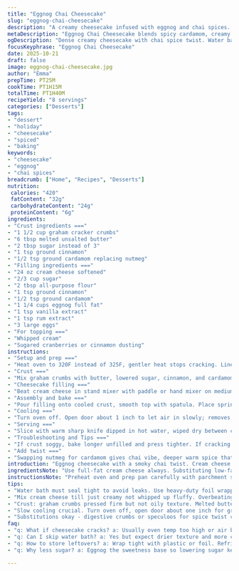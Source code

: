 ```yaml
---
title: "Eggnog Chai Cheesecake"
slug: "eggnog-chai-cheesecake"
description: "A creamy cheesecake infused with eggnog and chai spices. Graham cracker crust with a buttery, spiced base baked lightly before the filling. Silky cream cheese mixed with sugar, eggnog, vanilla and a hint of rum extract for warmth. Baked in a water bath to avoid cracks, cooled gradually in the oven, then chilled well. Topped with whipped cream and sugared cranberries or a dusting of cinnamon. A festive twist with chai spice replacing nutmeg for a deeper, earthier aroma. Uses less sugar to balance the eggnog sweetness. Wraps in parchment and foil for clean edges and no leaks. A cracking, creamy, cozy winter treat with a slight boozy note and rich texture."
metaDescription: "Eggnog Chai Cheesecake blends spicy cardamom, creamy eggnog, with a buttery graham crust baked in water bath to avoid cracks and soggy bottoms."
ogDescription: "Dense creamy cheesecake with chai spice twist. Water bath bake stops cracks. Sugared cranberries or cinnamon topping adds festive pop and texture contrast."
focusKeyphrase: "Eggnog Chai Cheesecake"
date: 2025-10-21
draft: false
image: eggnog-chai-cheesecake.jpg
author: "Emma"
prepTime: PT25M
cookTime: PT1H15M
totalTime: PT1H40M
recipeYield: "8 servings"
categories: ["Desserts"]
tags:
- "dessert"
- "holiday"
- "cheesecake"
- "spiced"
- "baking"
keywords:
- "cheesecake"
- "eggnog"
- "chai spices"
breadcrumb: ["Home", "Recipes", "Desserts"]
nutrition: 
 calories: "420"
 fatContent: "32g"
 carbohydrateContent: "24g"
 proteinContent: "6g"
ingredients:
- "Crust ingredients ==="
- "1 1/2 cup graham cracker crumbs"
- "6 tbsp melted unsalted butter"
- "2 tbsp sugar instead of 3"
- "1 tsp ground cinnamon"
- "1/2 tsp ground cardamom replacing nutmeg"
- "Filling ingredients ==="
- "24 oz cream cheese softened"
- "2/3 cup sugar"
- "2 tbsp all-purpose flour"
- "1 tsp ground cinnamon"
- "1/2 tsp ground cardamom"
- "1 1/4 cups eggnog full fat"
- "1 tsp vanilla extract"
- "1 tsp rum extract"
- "3 large eggs"
- "For topping ==="
- "Whipped cream"
- "Sugared cranberries or cinnamon dusting"
instructions:
- "Setup and prep ==="
- "Heat oven to 320F instead of 325F, gentler heat stops cracking. Line bottom and sides of 9-in springform pan with parchment. Use vegetable shortening dab sparingly for sticking. Wrap base tightly with aluminum foil, foil must go 3/4 up sides to keep water out, no shortcuts or leaks later. Pick a roasting pan that fits springform snugly — water bath optional but worth it for creamy texture and no cracks. Without water bath, use dry sheet; expect potentially more cracks but less fuss."
- "Crust ==="
- "Mix graham crumbs with butter, lowered sugar, cinnamon, and cardamom until rough sand texture, damp but not oily. Press firmly into springform pan bottom with flat measuring cup base to get compact, even crust. Bake in oven alone for 12 minutes, smell toasted and buttery, edges just gaining color, not burnt. Pull out to cool. Crucial step prevents soggy crust after filling goes on."
- "Cheesecake filling ==="
- "Beat cream cheese in stand mixer with paddle or hand mixer on medium until no lumps, whipped enough to be creamy but not fluffy. Add sugar, flour, cinnamon, cardamom; mix till just combined — overmixing ruins texture. Pour in eggnog, vanilla, rum extract. Expect sloppy-looking mix at first but keep mixing till uniform. Add eggs one by one, low speed, incorporate gently to avoid adding air which causes cracks. Batter should be thick but pourable."
- "Assembly and bake ==="
- "Pour filling onto cooled crust, smooth top with spatula. Place springform in roasting pan. Pour hot tap water into roasting pan until it reaches halfway up pan sides but below foil edge — prevents steaming in and water leaks. Bake 1 hour 15 minutes, rotate pan 180° at 35 minutes for even browning. Watch for top color, if browning too fast, tent loose foil like a hammock. Test with gentle jiggle in center — ideally no movement, slight wobble means underdone. Key to dense without cracks."
- "Cooling ==="
- "Turn oven off. Open door about 1 inch to let air in slowly; removes sudden temp shifts which crack cheesecake. Remove foil tent if used. Leave cheesecake inside oven until it cools to room temp — 1-2 hours. Then unhook springform, remove from water bath. Peel off side parchment with care, bottom can stay on or transfer with parchment to serving plate to avoid sticking. Refrigerate cake covered at least 4 hours, better overnight for flavors to set and cream cheese to firm perfectly."
- "Serving ==="
- "Slice with warm sharp knife dipped in hot water, wiped dry between cuts for clean edges. Spoon whipped cream around or dollop atop each slice. Sugared cranberries add tart snap and festive sparkle. Alternatively sprinkle cinnamon over whipped cream for extra spice punch."
- "Troubleshooting and Tips ==="
- "If crust soggy, bake longer unfilled and press tighter. If cracking appears despite water bath, check oven temp with external thermometer — usually too hot is culprit. Eggnog brand varies in sweetness; adjust sugar accordingly or reduce eggnog slightly if watery consistency. Rum extract can be swapped with bourbon or omitted for milder flavor. Use room temp ingredients or cheesecake texture suffers. Avoid overmixing eggs to prevent air bubbles and cracking. If no stand mixer, hand beating cream cheese first till super soft helps a lot. Water bath water must be hot but not boiling to keep cake moist and crack-free."
- "Add twist ==="
- "Swapping nutmeg for cardamom gives chai vibe, deeper warm spice that balances eggnog sweetness better than nutmeg here. Less sugar avoids cloying notes typical in holiday desserts. Baking a bit longer at 320F leads to slightly denser mouthfeel, my preference after many tries with 325F burns cheesecake edges too fast. Parchment side strips essential, prevents sticking and because cheesecake wants to cling, usually tears when unmolding without. Foil wrapping bottom pan secured with pins or tape if needed keeps water bath in check, no ruined crust from leaks. Eggnog always better full fat for body and flavor, low fat makes filling runny, even baked. Don’t rush cooling; temperature change kills integrity, so practice patience."
introduction: "Eggnog cheesecake with a smoky chai twist. Cream cheese whipped until velvety, folded with eggnog and warming spices. The crust, a simple graham cracker base, browned just right to hold the dense filling without sogginess. Baked steady in a water bath, avoiding the cracked tops that haunt most cheesecakes. Slow cooling inside the oven, door cracked tiny, keeps the texture dense, creamy, unbroken. Sugared cranberries pop tart against soft cream, whipped heavy on top. Rum extract brings warmth but swap if you want. Watch the bake, jiggle in center, no wobble means done. Winter aromas fill the kitchen, cinnamon and cardamom deep and haunting. Simple, rustic, and unapologetically rich."
ingredientsNote: "Use full-fat cream cheese always. Substituting low-fat causes runny filling and cracked top. Graham cracker crumbs can be replaced with digestive biscuits or even speculoos for added spice. Melted butter must be cooled but still liquid, too hot melts parchment when pressing crust. Don’t skip the parchment lining sides and bottom — cheesecake always sticks, side strips are a godsend when unmolding. Cardamom in place of nutmeg brings different spice complexity, subtle earthy floral undertone pairs perfectly with eggnog’s sweetness. Rum extract can be swapped with bourbon or vanilla for different depths of flavor. Don’t overdo sugar; eggnog adds natural sweetness, keeping sugar minimal avoids cloying. Eggs must be room temp for even incorporation and smooth batter."
instructionsNote: "Preheat oven and prep pan carefully with parchment strips and foil wrap, this prevents water leakage and sticking nightmare later. Crust goes in first, baked lightly to toast and prevent sogginess. Cheesecake batter whipped just enough, not overbeating or risks air bubbles causing cracks. Add eggs one at a time, low speed, stirring only till combined. Pour into crust, then into a water bath with hot tap water halfway up sides of pan but never flooding into foil wrap. Bake approximately 1 hour 15 minutes with rotation halfway, watching top closely. Look for gentle jiggle in center, no wet spots or wobble. Tent foil if peaks brown early. Slow cool in opened oven to avoid cracks. Chill several hours or overnight to set fully before slicing. Serve with whipped cream and a pop of tart sweet sugared cranberries or cinnamon sprinkle."
tips:
- "Water bath must seal tight to avoid leaks. Use heavy-duty foil wrapped at least 3/4 up pan sides. Hot tap water halfway covering pan sides but never flooding foil wrap stops cracks and keeps moisture steady. Check water temp too hot boils crust. Adjust accordingly."
- "Mix cream cheese till just creamy not whipped up fluffy. Overbeating traps air blowing cracks later. Eggs added slow, one by one, with low mixing speed. Air bubbles worst enemy. Batter should look thick but pourable; sloppy early mix normal. Finish smooth."
- "Crust: graham crumbs pressed firm but not oily texture. Melted butter cooled but still liquid - piping hot butter melts parchment and sogs crust. Prebake crust alone 12 mins until smell toasted but edges don’t brown dark. Key step prevents soggy bottom after filling."
- "Slow cooling crucial. Turn oven off, open door about one inch for gradual temp drop that stops fast contraction and cracking. Leave cake inside oven 1-2 hours until nearly room temp before moving. Rushing cooling kills texture. Patience pays off in dense creamy slice."
- "Substitutions okay - digestive crumbs or speculoos for spice twist crust. Rum extract switch with bourbon or vanilla extract changes flavor profile. Eggnog full fat needed for body; low fat runs filling. Cinnamon plus cardamom over nutmeg gives deeper aromatic notes."
faq:
- "q: What if cheesecake cracks? a: Usually oven temp too high or air bubbles from overmixing; water bath temp should be checked with thermometer. Also slow cooling inside oven avoids sudden shrink. No water bath means expect cracks but fewer steps. Cover peaks loosely with foil if browns fast."
- "q: Can I skip water bath? a: Yes but expect drier texture and more cracks. Dry sheet baking easier. Use lower temp and don’t open oven door. Foil pan strips needed only with water bath. Parchment lining still recommended to prevent sticking either way."
- "q: How to store leftovers? a: Wrap tight with plastic or foil. Refrigerate ideally overnight for best flavors and texture stability. Cake can freeze well wrapped in parchment then foil. Thaw slow overnight in fridge. Avoid freezer burn; wrap extra layers if freezing long term."
- "q: Why less sugar? a: Eggnog the sweetness base so lowering sugar keeps balance. Too much sugar makes cheesecake cloying and denser due to moisture. Adjust sugar by eggnog brand sweetness or personal taste. Always taste batter a bit after mix and before eggs."

---
```

